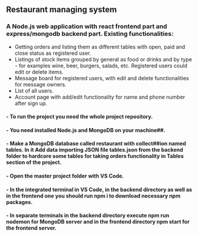 ## Restaurant managing system 

### A Node.js web application with react frontend part and express/mongodb backend part. Existing functionalities: 
 - Getting orders and listing them as different tables with open, paid and close status as registered user.  
- Listings of stock items grouped by general as food or drinks and by type - for examples wine, beer, burgers, salads, etc. Registered users could edit or delete items.
- Message board for registered users, with edit and delete functionalities for message owners. 
- List of all users.
- Account page with add/edit functionality for name and phone number after sign up.

#### - To run the project you need the whole project repository. 

#### - You need installed Node.js and MongoDB on your machine##. 

#### - Make a MongoDB database called restaurant with collect##ion named tables. In it Add data importing JSON file tables.json from the backend folder to hardcore some tables for taking orders functionality in Tables section of the project.

#### - Open the master project folder with VS Code.

#### - In the integrated terminal in VS Code, in the backend directory as well as in the frontend one you should run npm i to download necessary npm packages.

#### - In separate terminals in the backend directory execute npm run nodemon for MongoDB server and in the frontend directory npm start for the frontend server.
